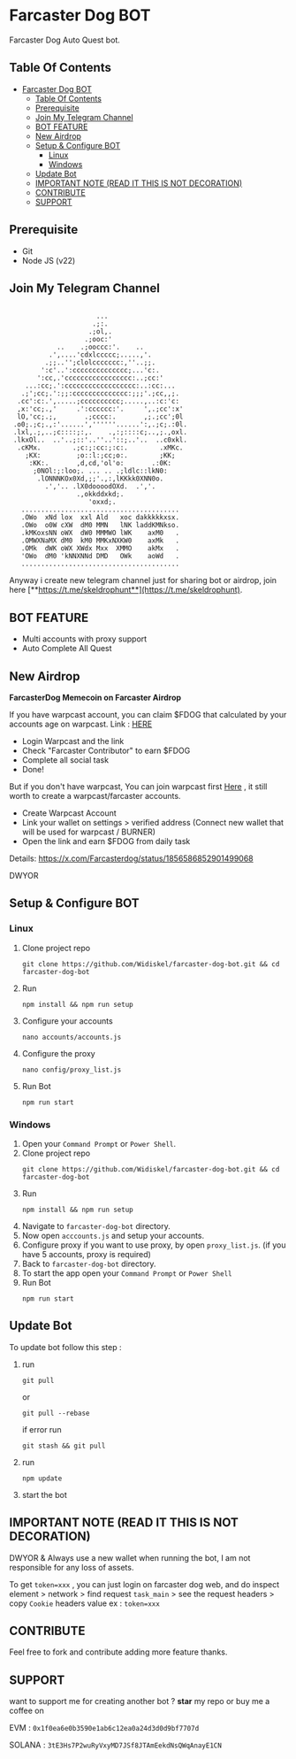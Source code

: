 # Farcaster Dog BOT

Farcaster Dog Auto Quest bot.

## Table Of Contents
- [Farcaster Dog BOT](#farcaster-dog-bot)
  - [Table Of Contents](#table-of-contents)
  - [Prerequisite](#prerequisite)
  - [Join My Telegram Channel](#join-my-telegram-channel)
  - [BOT FEATURE](#bot-feature)
  - [New Airdrop](#new-airdrop)
  - [Setup \& Configure BOT](#setup--configure-bot)
    - [Linux](#linux)
    - [Windows](#windows)
  - [Update Bot](#update-bot)
  - [IMPORTANT NOTE (READ IT THIS IS NOT DECORATION)](#important-note-read-it-this-is-not-decoration)
  - [CONTRIBUTE](#contribute)
  - [SUPPORT](#support)

## Prerequisite
- Git
- Node JS (v22)

## Join My Telegram Channel
```
                                                          
                      ...                                 
                     .;:.                                 
                    .;ol,.                                
                   .;ooc:'                                
            ..    .;ooccc:'.    ..                        
          .',....'cdxlccccc;.....,'.                      
         .;;..'';clolccccccc:,''..;;.                     
        ':c'..':cccccccccccccc;...'c:.                    
       ':cc,.'ccccccccccccccccc:..;cc:'                   
    ...:cc;.':cccccccccccccccccc:..:cc:...                
   .;';cc;.':;;:cccccccccccccc:;;;'.;cc,,;.               
  .cc':c:.',.....;cccccccccc;.....,..:c:'c:               
  ,x:'cc;.,'     .':cccccc:'.     ',.;cc':x'              
  lO,'cc;.;,       .;cccc:.       ,;.;cc';0l              
 .o0;.;c;.,:'......',''''''......':,.;c;.:0l.             
 .lxl,.;,..;c::::;:,.    .,:;::::c;..,;.,oxl.             
 .lkxOl..  ..'..;::'..''..'::;..'..  ..c0xkl.             
  .cKMx.        .;c:;:cc:;:c:.        .xMKc.              
    ;KX:         ;o::l:;cc;o:.        ;KK;                
     :KK:.       ,d,cd,'ol'o:       .:0K:                 
      ;0NOl:;:loo;. ... .. .;ldlc::lkN0:                  
       .lONNNKOx0Xd,;;'.,:,lKKkk0XNN0o.                   
         .','.. .lX0doooodOXd.  .','.                     
                 .,okkddxkd;.                             
                    'oxxd;.                               
   ........................................                              
   .OWo  xNd lox  xxl Ald   xoc dakkkkkxsx.              
   .OWo  o0W cXW  dM0 MMN   lNK laddKMNkso.               
   .kMKoxsNN oWX  dW0 MMMWO lWK    axM0   .                
   .OMWXNaMX dM0  kM0 MMKxNXKW0    axMk   .                 
   .OMk  dWK oWX XWdx Mxx  XMMO    akMx   .                 
   'OWo  dM0 'kNNXNNd DMD   OWk    aoWd   .                 
   ........................................

```           
                                              
                                              

Anyway i create new telegram channel just for sharing bot or airdrop, join here
[**https://t.me/skeldrophunt**](https://t.me/skeldrophunt).


## BOT FEATURE
- Multi accounts with proxy support
- Auto Complete All Quest


## New Airdrop

**FarcasterDog Memecoin on Farcaster Airdrop**

If you have warpcast account, you can claim $FDOG that calculated by your accounts age on warpcast.
Link : [HERE](https://farcasterdog.xyz/referral/235976)

- Login Warpcast and the link
- Check "Farcaster Contributor" to earn $FDOG
- Complete all social task
- Done!

But if you don't have warpcast, You can join warpcast first [Here](https://warpcast.com/~/invite-page/235976?id=0e3f3912) , it still worth to create a warpcast/farcaster accounts. 
- Create Warpcast Account
- Link your wallet on settings > verified address (Connect new wallet that will be used for warpcast / BURNER)
- Open the link and earn $FDOG from daily task

Details:
https://x.com/Farcasterdog/status/1856586852901499068

DWYOR

## Setup & Configure BOT

### Linux
1. Clone project repo
   ```
   git clone https://github.com/Widiskel/farcaster-dog-bot.git && cd farcaster-dog-bot
   ```
2. Run
   ```
   npm install && npm run setup
   ```
3. Configure your accounts
   ```
   nano accounts/accounts.js
   ```
4. Configure the proxy
   ```
   nano config/proxy_list.js
   ```
5. Run Bot
   ```
   npm run start
   ```
   
### Windows
1. Open your `Command Prompt` or `Power Shell`.
2. Clone project repo
   ```
   git clone https://github.com/Widiskel/farcaster-dog-bot.git && cd farcaster-dog-bot
   ```
3. Run 
   ```
   npm install && npm run setup
   ```
5. Navigate to `farcaster-dog-bot` directory. 
6. Now open `acccounts.js` and setup your accounts.
7. Configure proxy if you want to use proxy, by open `proxy_list.js`. (if you have 5 accounts, proxy is required)
8.  Back to `farcaster-dog-bot` directory.
9.  To start the app open your `Command Prompt` or `Power Shell`
10. Run Bot
    ```
    npm run start
    ```

## Update Bot

To update bot follow this step :
1. run
   ```
   git pull
   ```
   or
   ```
   git pull --rebase
   ```
   if error run
   ```
   git stash && git pull
   ```
2. run
   ```
   npm update
   ```
2. start the bot


## IMPORTANT NOTE (READ IT THIS IS NOT DECORATION)
DWYOR & Always use a new wallet when running the bot, I am not responsible for any loss of assets.

To get `token=xxx` , you can just login on farcaster dog web, and do inspect element > network > find request `task_main` > see the request headers > copy `Cookie` headers value ex : `token=xxx`


## CONTRIBUTE

Feel free to fork and contribute adding more feature thanks.

## SUPPORT

want to support me for creating another bot ?
**star** my repo or buy me a coffee on

EVM : `0x1f0ea6e0b3590e1ab6c12ea0a24d3d0d9bf7707d`

SOLANA : `3tE3Hs7P2wuRyVxyMD7JSf8JTAmEekdNsQWqAnayE1CN`
